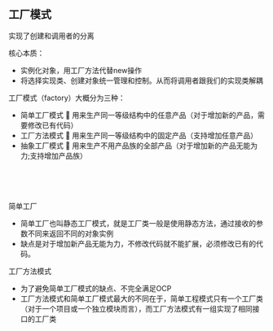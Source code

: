 工厂模式
---


实现了创建和调用者的分离

核心本质：
-	实例化对象，用工厂方法代替new操作
-	将选择实现类、创建对象统一管理和控制。从而将调用者跟我们的实现类解耦

工厂模式（factory）大概分为三种：
-	简单工厂模式
	用来生产同一等级结构中的任意产品（对于增加新的产品，需要修改已有代码）
-	工厂方法模式
	用来生产同一等级结构中的固定产品（支持增加任意产品）
-	抽象工厂模式
	用来生产不用产品族的全部产品（对于增加新的产品无能为力;支持增加产品族）
<br>
<br>
<br>

简单工厂
-	简单工厂也叫静态工厂模式，就是工厂类一般是使用静态方法，通过接收的参数不同来返回不同的对象实例
-	缺点是对于增加新产品无能为力，不修改代码就不能扩展，必须修改已有的代码。


工厂方法模式
-	为了避免简单工厂模式的缺点、不完全满足OCP
-	工厂方法模式和简单工厂模式最大的不同在于，简单工程模式只有一个工厂类（对于一个项目或一个独立模块而言），而工厂方法模式有一组实现了相同接口的工厂类

